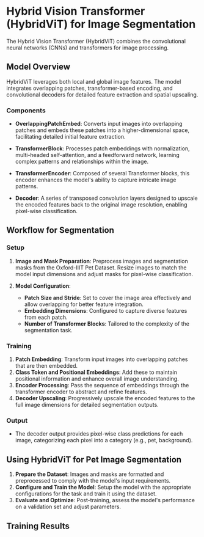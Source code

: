 # Hybrid Vision Transformer (HybridViT) for Image Segmentation

The Hybrid Vision Transformer (HybridViT) combines the convolutional neural networks (CNNs) and transformers for image processing.

## Model Overview

HybridViT leverages both local and global image features. The model integrates overlapping patches, transformer-based encoding, and convolutional decoders for detailed feature extraction and spatial upscaling.

### Components

- **OverlappingPatchEmbed**: Converts input images into overlapping patches and embeds these patches into a higher-dimensional space, facilitating detailed initial feature extraction.
  
- **TransformerBlock**: Processes patch embeddings with normalization, multi-headed self-attention, and a feedforward network, learning complex patterns and relationships within the image.

- **TransformerEncoder**: Composed of several Transformer blocks, this encoder enhances the model's ability to capture intricate image patterns.

- **Decoder**: A series of transposed convolution layers designed to upscale the encoded features back to the original image resolution, enabling pixel-wise classification.

## Workflow for Segmentation

### Setup
1. **Image and Mask Preparation**: Preprocess images and segmentation masks from the Oxford-IIIT Pet Dataset. Resize images to match the model input dimensions and adjust masks for pixel-wise classification.

2. **Model Configuration**:
   - **Patch Size and Stride**: Set to cover the image area effectively and allow overlapping for better feature integration.
   - **Embedding Dimensions**: Configured to capture diverse features from each patch.
   - **Number of Transformer Blocks**: Tailored to the complexity of the segmentation task.

### Training
1. **Patch Embedding**: Transform input images into overlapping patches that are then embedded.
2. **Class Token and Positional Embeddings**: Add these to maintain positional information and enhance overall image understanding.
3. **Encoder Processing**: Pass the sequence of embeddings through the transformer encoder to abstract and refine features.
4. **Decoder Upscaling**: Progressively upscale the encoded features to the full image dimensions for detailed segmentation outputs.

### Output
- The decoder output provides pixel-wise class predictions for each image, categorizing each pixel into a category (e.g., pet, background).

## Using HybridViT for Pet Image Segmentation
1. **Prepare the Dataset**: Images and masks are formatted and preprocessed to comply with the model's input requirements.
2. **Configure and Train the Model**: Setup the model with the appropriate configurations for the task and train it using the dataset.
3. **Evaluate and Optimize**: Post-training, assess the model's performance on a validation set and adjust parameters.

## Training Results
